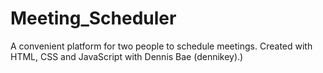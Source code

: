 # Meeting_Scheduler
A convenient platform for two people to schedule meetings. Created with HTML, CSS and JavaScript with Dennis Bae (dennikey).)
